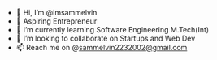 - 👋 Hi, I’m @imsammelvin
- 👀 Aspiring Entrepreneur
- 🌱 I’m currently learning Software Engineering M.Tech(Int)
- 💞️ I’m looking to collaborate on Startups and Web Dev  
- 📫 Reach me on @sammelvin2232002@gmail.com

<!---
imsammelvin/imsammelvin is a ✨ special ✨ repository because its `README.md` (this file) appears on your GitHub profile.
You can click the Preview link to take a look at your changes.
--->
